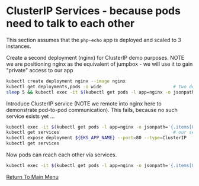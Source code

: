 # ClusterIP Services - because pods need to talk to each other

This section assumes that the `php-echo` app is deployed and scaled to 3 instances.

Create a second deployment (nginx) for ClusterIP demo purposes.
NOTE we are positioning nginx as the equivalent of jumpbox - we will use it to gain "private" access to our app
```bash
kubectl create deployment nginx --image nginx
kubectl get deployments,pods -o wide                           # two deployments, four pods
sleep 5 && kubectl exec -it $(kubectl get pods -l app=nginx -o jsonpath='{.items[0].metadata.name}') -- curl localhost:80
```

Introduce ClusterIP service (NOTE we remote into nginx here to demonstrate pod-to-pod communication).
This fails, because no such service exists yet ...
```bash
kubectl exec -it $(kubectl get pods -l app=nginx -o jsonpath='{.items[0].metadata.name}') curl ${EKS_APP_NAME}:80                                        # <---- FAILURE
kubectl get services                                           # our service should not currently exist so delete if present
kubectl expose deployment ${EKS_APP_NAME} --port=80 --type=ClusterIP
kubectl get services
```

Now pods can reach each other via services.
```bash
kubectl exec -it $(kubectl get pods -l app=nginx -o jsonpath='{.items[0].metadata.name}') -- /bin/bash -c "while true; do curl ${EKS_APP_NAME}:80; done" # <---- SUCCESS ctrl+c to quit loop
```

[Return To Main Menu](/README.md)

